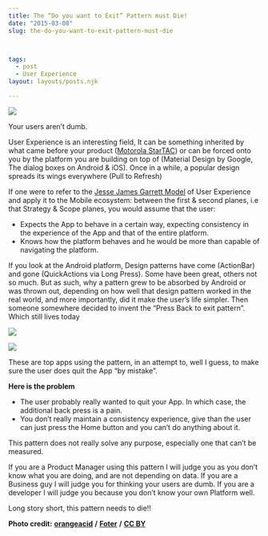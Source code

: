 ```yaml
---
title: The “Do you want to Exit” Pattern must Die!
date: "2015-03-08"
slug: the-do-you-want-to-exit-pattern-must-die



tags: 
  - post
  - User Experience 
layout: layouts/posts.njk

---
```

![]({{site.url}}/assets/233226972_ac8a2f0f6e_z.jpg)

Your users aren’t dumb.

User Experience is an interesting field, It can be something inherited by what came before your product ([Motorola StarTAC](http://www.slate.com/blogs/the_eye/2013/11/22/_99_invisible_future_screens_are_mostly_blue.html)) or can be forced onto you by the platform you are building on top of (Material Design by Google, The dialog boxes on Android & iOS). Once in a while, a popular design spreads its wings everywhere (Pull to Refresh)

If one were to refer to the [Jesse James Garrett Model](http://www.jjg.net/elements/pdf/elements_ch02.pdf) of User Experience and apply it to the Mobile ecosystem: between the first & second planes, i.e that Strategy & Scope planes, you would assume that the user:

- Expects the App to behave in a certain way, expecting consistency in the experience of the App and that of the entire platform.
- Knows how the platform behaves and he would be more than capable of navigating the platform.

If you look at the Android platform, Design patterns have come (ActionBar) and gone (QuickActions via Long Press). Some have been great, others not so much. But as such, why a pattern grew to be absorbed by Android or was thrown out, depending on how well that design pattern worked in the real world, and more importantly, did it make the user’s life simpler. Then someone somewhere decided to invent the “Press Back to exit pattern”. Which still lives today

![]({{site.url}}/assets/1-bA139Cvizn7ULwQyfG0_NA.png)

![]({{site.url}}/assets/1-VBVPz04nuGpG4omrHlo9bw.png)

These are top apps using the pattern, in an attempt to, well I guess, to make sure the user does quit the App “by mistake”.

**Here is the problem**

- The user probably really wanted to quit your App. In which case, the additional back press is a pain.
- You don’t really maintain a consistency experience, give than the user can just press the Home button and you can’t do anything about it.

This pattern does not really solve any purpose, especially one that can’t be measured.

If you are a Product Manager using this pattern I will judge you as you don’t know what you are doing, and are not depending on data. If you are a Business guy I will judge you for thinking your users are dumb. If you are a developer I will judge you because you don’t know your own Platform well.

Long story short, this pattern needs to die!!

**Photo credit:** [**orangeacid**](https://www.flickr.com/photos/orangeacid/233226972/) **/** [**Foter**](http://foter.com/) **/** [**CC BY**](http://creativecommons.org/licenses/by/2.0/)
